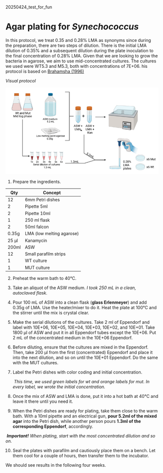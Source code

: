 20250424_test_for_fun

# **Agar plating for *Synechococcus***

In this protocol, we treat 0.35 and 0.28% LMA as synonyms since during the preparation, there are two steps of dilution. There is the initial LMA dilution of 0.35% and a subsequent dilution during the plate inoculation to the final concentration of 0.28% LMA. Given that we are looking to grow the bacteria in agarose, we aim to use mid-concentrated cultures. The cultures we used were WT5.3 and M5.3, both with concentrations of 7E+06. his protocol is based on [Brahamsha (1996)](https://journals.asm.org/doi/abs/10.1128/aem.62.5.1747-1751.1996)


*Visual protocol*

![Agar plating](https://github.com/MarthaDuran/Reserch-Methods/blob/6e75769d00a75d77c99137c7afb2698dba8dac50/Notebook_posts/images/agar_plating_syn_tzipi.png)



1. Prepare the ingredients.

| Qty   | Concept                    |
| ----- | -------------------------- |
| 12    | 6mm Petri dishes           |
| 2     | Pipette 5ml                |
| 2     | Pipette 10ml               |
| 1     | 250 ml flask               |
| 2     | 50ml falcon                |
| 0.35g | LMA (low melting  agarose) |
| 25 µl | Kanamycin                  |
| 200ml | ASW                        |
| 12    | Small parafilm  strips     |
| 1     | WT culture                 |
| 1     | MUT culture                |

2. Preheat the warm bath to 40°C. 

3. Take an aliquot of the ASW medium. *I took 250 mL in a clean, autoclaved flask.*

4. Pour 100 mL of ASW into a clean flask (**glass Erlenmeyer**) and add 0.35g of LMA. Use the heater/mixer to do it. Heat the plate at 100°C and the stirrer until the mix is crystal clear.

5. Make the serial dilutions of the cultures. Take 2 ml of Eppendorf and label with 10E+06, 10E+05, 10E+04, 10E+03, 10E+02, and 10E+01. Take 1800 µl of ASW and put it in all Eppendorf tubes except the 10E+06. Put 2 mL of the concentrated medium in the 10E+06 Eppendorf. 

6. Before diluting, ensure that the cultures are mixed in the Eppendorf. Then, take 200 µl from the first (concentrated) Eppendorf and place it into the next dilution, and so on until the 10E+01 Eppendorf. Do the same with the MUT cultures.

7. Label the Petri dishes with color coding and initial concentration. 

   ​	*This time, we used green labels for wt and orange labels for mut. In every label, we wrote the initial concentration.*

8. Once the mix of ASW and LMA     is done, put it into a hot bath at 40°C and leave it there until you need it.

9.  When the Petri dishes are ready for plating, take them close to the warm bath. With a 10ml  pipette and an electrical gun, **pour 5.2ml of the mixed agar** into the Petri dish, while another person pours **1.3ml of the corresponding Eppendorf**, accordingly. 

   ​	***Important!** When plating, start with the most concentrated dilution and so on.*

10. Seal the plates with parafilm and cautiously place them on a bench. Let them cool for a couple of hours, then transfer them to the incubator.

We should see results in the following four weeks. 


